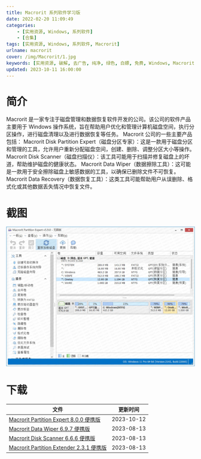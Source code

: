 ```yaml
---
title: Macrorit 系列软件学习版
date: 2022-02-20 11:09:49
categories:
    - [实用资源, Windows, 系列软件]
    - [合集]
tags: [实用资源, Windows, 系列软件, Macrorit]
urlname: macrorit
cover: /img/Macrorit/1.jpg
keywords: [实用资源, 破解, 去广告, 纯净, 绿色, 白嫖, 免费, Windows, Macrorit]
updated: 2023-10-11 16:00:00
---
```


# 简介

Macrorit 是一家专注于磁盘管理和数据恢复软件开发的公司。该公司的软件产品主要用于 Windows 操作系统，旨在帮助用户优化和管理计算机磁盘空间，执行分区操作，进行磁盘清理以及进行数据恢复等任务。
Macrorit 公司的一些主要产品包括：
Macrorit Disk Partition Expert（磁盘分区专家）：这是一款用于磁盘分区和管理的工具，允许用户重新分配磁盘空间，创建、删除、调整分区大小等操作。
Macrorit Disk Scanner（磁盘扫描仪）：该工具可能用于扫描并修复磁盘上的坏道，帮助维护磁盘的健康状态。
Macrorit Data Wiper（数据擦除工具）：这可能是一款用于安全擦除磁盘上敏感数据的工具，以确保已删除文件不可恢复。
Macrorit Data Recovery（数据恢复工具）：这类工具可能帮助用户从误删除、格式化或其他数据丢失情况中恢复文件。

# 截图

![](/img/Macrorit/2.jpg)

# 下载

| 文件                                                                                                                 | 更新时间   |
| -------------------------------------------------------------------------------------------------------------------- | ---------- |
| [Macrorit Partition Expert 8.0.0 便携版](/download/index.html?f=Macrorit-Partition-Expert-Ue-8.0.0-Portable.zip)     | 2023-10-12 |
| [Macrorit Data Wiper 6.9.7 便携版](/download/index.html?f=Macrorit-Data-Wiper-Ue-6.9.7-Portable.zip)                 | 2023-08-13 |
| [Macrorit Disk Scanner 6.6.6 便携版](/download/index.html?f=Macrorit-Disk-Scanner-Ue-6.6.6-Portable.zip)             | 2023-08-13 |
| [Macrorit Partition Extender 2.3.1 便携版](/download/index.html?f=Macrorit-Partition-Extender-Ue-2.3.1-Portable.zip) | 2023-08-13 |
